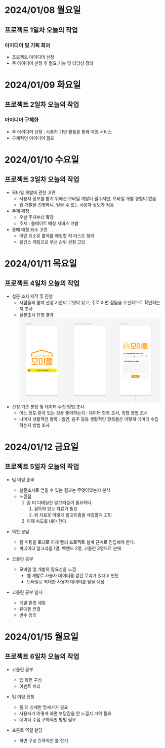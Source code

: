 # 2024/01/08 월요일

## 프로젝트 1일차 오늘의 작업

### 아이디어 및 기획 회의
- 프로젝트 아이디어 선정
- 주 아이디어 선정 후 필요 기능 및 타당성 정리

# 2024/01/09 화요일

## 프로젝트 2일차 오늘의 작업

### 아이디어 구체화
- 주 아이디어 선정 : 사용자 기반 활동을 통해 매칭 서비스
- 구체적인 아이디어 필요

# 2024/01/10 수요일

## 프로젝트 3일차 오늘의 작업

- 모바일 개발에 관한 고민
    - 사용자 정보를 받기 위해선 모바일 개발이 필수지만, 모바일 개발 경험이 없음
    - 웹 개발을 진행하니, 얻을 수 있는 사용자 정보가 적음
- 주제 확정
    - 우선 주제부터 확정
    - 주제 : 룸메이트 매칭 서비스 개발
- 룸메 매칭 요소 고민
    - 어떤 요소로 룸메를 매칭할 지 리스트 정리
    - 밸런스 게임으로 우선 순위 선정 고민

# 2024/01/11 목요일

## 프로젝트 4일차 오늘의 작업

- 설문 조사 제작 및 진행
    - 사람들의 룸메 선정 기준이 무엇이 있고, 주로 어떤 점들을 우선적으로 확인하는지 조사
    - 설문조사 진행 결과
    ![image.png](./image.png)
- 선정 기준 분업 및 데이터 수집 방법 조사
    - 어느 정도 혼자 있는 것을 좋아하는지 : 데이터 항목 조사, 측정 방법 조사
    - 나머지 생활적인 항목 : 흡연, 음주 등등 생활적인 항목들은 어떻게 데이터 수집 하는지 방법 조사

# 2024/01/12 금요일

## 프로젝트 5일차 오늘의 작업

- 팀 미팅 준비
    - 설문조사로 얻을 수 있는 결과는 무엇이었는지 분석
    - 느낀점
        1. 좀 더 디테일한 알고리즘이 필요하다.
            1) 설득력 있는 자료가 필요
            2) 위 자료로 어떻게 알고리즘을 매칭할지 고민
        2. 이제 속도를 내야 한다.

- 역할 분담
    - 팀 미팅을 토대로 이제 빨리 프로젝트 설계 단계로 진입해야 한다.
    - 빅데이터 알고리즘 1명, 백엔드 2명, 코틀린 3명으로 분배

- 코틀린 공부
    - 모바일 앱 개발의 필요성을 느낌
        - 웹 개발로 사용자 데이터를 얻긴 무리가 있다고 판단
        - 모바일로 최대한 사용자 데이터를 얻을 예정

- 코틀린 공부 일지
    - 개발 환경 세팅
    - 휴대폰 연결
    - 변수 정의

# 2024/01/15 월요일

## 프로젝트 6일차 오늘의 작업

- 코틀린 공부
    - 앱 화면 구성
    - 이벤트 처리

- 팀 미팅 진행
    - 좀 더 상세한 명세서가 필요
    - 사용자가 어떻게 하면 부담감을 안 느낄지 파악 필요
    - 데이터 수집 구체적인 방법 필요

- 프론트 역할 분담
    - 화면 구성 간략적인 틀 잡기
